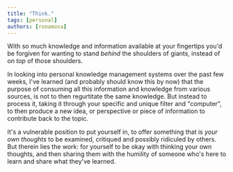 ```yaml
---
title: "Think."
tags: [personal]
authors: [ronamosa]
---
```


With so much knowledge and information available at your fingertips you'd be forgiven for wanting to stand _behind_ the shoulders of giants, instead of on _top_ of those shoulders.

In looking into personal knowledge management systems over the past few weeks, I've learned (and probably should know this by now) that the purpose of consuming all this information and knowledge from various sources, is not to then regurtitate the same knowledge. But instead to process it, taking it through your specific and unique filter and "computer", to then produce a new idea, or perspective or piece of information to contribute back to the topic.

It's a vulnerable position to put yourself in, to offer something that is _your own thoughts_ to be examined, critiqued and possibly ridiculed by others. But therein lies the work: for yourself to be okay with thinking your own thoughts, and then sharing them with the humility of someone who's here to learn and share what they've learned.

